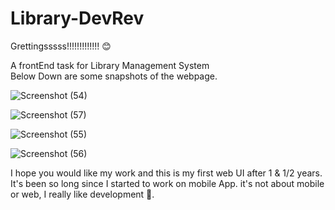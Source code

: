 # Library-DevRev

Grettingsssss!!!!!!!!!!!!! 😊

A frontEnd task for Library Management System  
Below Down are some snapshots of the webpage.


![Screenshot (54)](https://user-images.githubusercontent.com/82433820/186579583-3ebcfa05-1a0d-4a1f-abe2-be07ec1755b2.png)



![Screenshot (57)](https://user-images.githubusercontent.com/82433820/186580563-2005ce9f-cfa7-465c-813e-6a45214b5868.png)





![Screenshot (55)](https://user-images.githubusercontent.com/82433820/186579713-85afdd0a-80d5-4f15-854d-fd7811af7b5e.png)




![Screenshot (56)](https://user-images.githubusercontent.com/82433820/186579744-04308e4e-9e42-4180-a4d7-ac13ff0ee7c6.png)


I hope you would like my work and this is my first web UI after 1 & 1/2 years. It's been so long since I started to work on mobile App.
it's not about mobile or web, I really like development 🤗.
